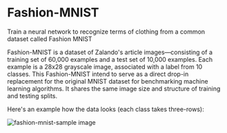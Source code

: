 # Fashion-MNIST
Train a neural network to recognize terms of clothing from a common dataset called Fashion MNIST

Fashion-MNIST is a dataset of Zalando's article images—consisting of a training set of 60,000 examples and a test set of 10,000 examples. Each example is a 28x28 grayscale image, associated with a label from 10 classes. This Fashion-MNIST intend to serve as a direct drop-in replacement for the original MNIST dataset for benchmarking machine learning algorithms. It shares the same image size and structure of training and testing splits.

Here's an example how the data looks (each class takes three-rows):

![fashion-mnist-sample image](https://user-images.githubusercontent.com/26498056/107705969-2c891980-6cf2-11eb-8358-8827d15ae5dc.png)
